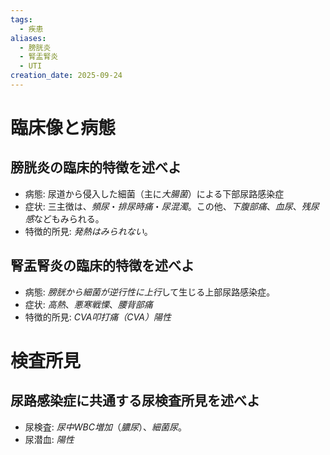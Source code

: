 ```yaml
---
tags:
  - 疾患
aliases:
  - 膀胱炎
  - 腎盂腎炎
  - UTI
creation_date: 2025-09-24
---
```

# 臨床像と病態

## 膀胱炎の臨床的特徴を述べよ
- 病態: 尿道から侵入した細菌（主に*大腸菌*）による下部尿路感染症
- 症状: 三主徴は、*頻尿*・*排尿時痛*・*尿混濁*。この他、*下腹部痛*、*血尿*、*残尿感*などもみられる。
- 特徴的所見: *発熱はみられない*。

## 腎盂腎炎の臨床的特徴を述べよ
- 病態: *膀胱から細菌が逆行性に上行*して生じる上部尿路感染症。
- 症状: *高熱*、*悪寒戦慄*、*腰背部痛*
- 特徴的所見: *CVA叩打痛（CVA）陽性*

# 検査所見

## 尿路感染症に共通する尿検査所見を述べよ
- 尿検査: *尿中WBC増加*（*膿尿*）、*細菌尿*。
- 尿潜血: *陽性*